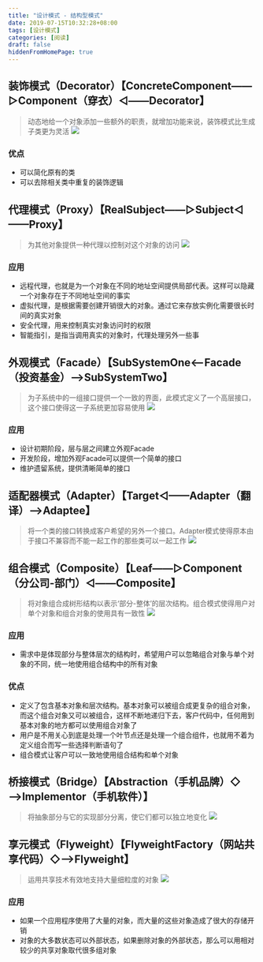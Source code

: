 ```yaml
---
title: "设计模式 - 结构型模式"
date: 2019-07-15T10:32:28+08:00
tags: [设计模式]
categories: [阅读]
draft: false
hiddenFromHomePage: true
---
```


## 装饰模式（Decorator）【ConcreteComponent——▷Component（穿衣）◁——Decorator】
>动态地给一个对象添加一些额外的职责，就增加功能来说，装饰模式比生成子类更为灵活
![](/images/read/designPattern/structural/decorator.png)
### 优点
- 可以简化原有的类
- 可以去除相关类中重复的装饰逻辑

## 代理模式（Proxy）【RealSubject——▷Subject◁——Proxy】
>为其他对象提供一种代理以控制对这个对象的访问
![](/images/read/designPattern/structural/proxy.png)
### 应用
- 远程代理，也就是为一个对象在不同的地址空间提供局部代表。这样可以隐藏一个对象存在于不同地址空间的事实
- 虚拟代理，是根据需要创建开销很大的对象。通过它来存放实例化需要很长时间的真实对象
- 安全代理，用来控制真实对象访问时的权限
- 智能指引，是指当调用真实的对象时，代理处理另外一些事

## 外观模式（Facade）【SubSystemOne<——Facade（投资基金）——>SubSystemTwo】
>为子系统中的一组接口提供一个一致的界面，此模式定义了一个高层接口，这个接口使得这一子系统更加容易使用
![](/images/read/designPattern/structural/facade.png)
### 应用
- 设计初期阶段，层与层之间建立外观Facade
- 开发阶段，增加外观Facade可以提供一个简单的接口
- 维护遗留系统，提供清晰简单的接口

## 适配器模式（Adapter）【Target◁——Adapter（翻译）——>Adaptee】
>将一个类的接口转换成客户希望的另外一个接口。Adapter模式使得原本由于接口不兼容而不能一起工作的那些类可以一起工作
![](/images/read/designPattern/structural/adapter.png)

## 组合模式（Composite）【Leaf——▷Component（分公司-部门）◁——Composite】
>将对象组合成树形结构以表示‘部分-整体’的层次结构。组合模式使得用户对单个对象和组合对象的使用具有一致性
![](/images/read/designPattern/structural/composite.png)
### 应用
- 需求中是体现部分与整体层次的结构时，希望用户可以忽略组合对象与单个对象的不同，统一地使用组合结构中的所有对象
### 优点
- 定义了包含基本对象和层次结构。基本对象可以被组合成更复杂的组合对象，而这个组合对象又可以被组合，这样不断地递归下去，客户代码中，任何用到基本对象的地方都可以使用组合对象了
- 用户是不用关心到底是处理一个叶节点还是处理一个组合组件，也就用不着为定义组合而写一些选择判断语句了
- 组合模式让客户可以一致地使用组合结构和单个对象

## 桥接模式（Bridge）【Abstraction（手机品牌）◇——>Implementor（手机软件）】
>将抽象部分与它的实现部分分离，使它们都可以独立地变化
![](/images/read/designPattern/structural/bridge.png)

## 享元模式（Flyweight）【FlyweightFactory（网站共享代码）◇——>Flyweight】
>运用共享技术有效地支持大量细粒度的对象
![](/images/read/designPattern/structural/flyweight.png)
### 应用
- 如果一个应用程序使用了大量的对象，而大量的这些对象造成了很大的存储开销
- 对象的大多数状态可以外部状态，如果删除对象的外部状态，那么可以用相对较少的共享对象取代很多组对象